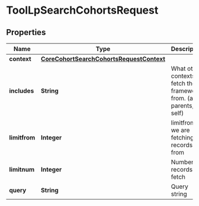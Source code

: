 

# ToolLpSearchCohortsRequest


## Properties

| Name | Type | Description | Notes |
|------------ | ------------- | ------------- | -------------|
|**context** | [**CoreCohortSearchCohortsRequestContext**](CoreCohortSearchCohortsRequestContext.md) |  |  |
|**includes** | **String** | What other contexts to fetch the frameworks from. (all, parents, self) |  [optional] |
|**limitfrom** | **Integer** | limitfrom we are fetching the records from |  [optional] |
|**limitnum** | **Integer** | Number of records to fetch |  [optional] |
|**query** | **String** | Query string |  |



